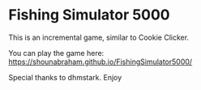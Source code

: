 # Fishing Simulator 5000
This is an incremental game, similar to Cookie Clicker. 

You can play the game here: https://shounabraham.github.io/FishingSimulator5000/

Special thanks to dhmstark. Enjoy
